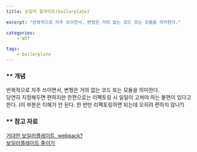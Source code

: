 ```yaml
---
title: 보일러 플레이트(boilerplate)

excerpt: "반복적으로 자주 쓰이면서, 변형은 거의 없는 코드 또는 모듈을 의미한다."

categories:
    - WIT

tags: 
    - boilerplate
---
```

### ** 개념
반복적으로 자주 쓰이면서, 변형은 거의 없는 코드 또는 모듈을 의미한다.  
당연히 지정해두면 편하지만 한편으로는 리펙토링 시 일일이 고쳐야 하는 불편이 있다고 한다. (이 부분은 이해가 안 된다. 한 번만 리펙토링하면 되는데 오히려 편하지 않나?)  


### ** 참고 자료
[거대한 보일러플레이트, webpack?](https://brunch.co.kr/@kooslab/144)  
[보일러플레이트 줄이기](https://medium.com/@charlezz/%EB%B3%B4%EC%9D%BC%EB%9F%AC%ED%94%8C%EB%A0%88%EC%9D%B4%ED%8A%B8-%EC%BD%94%EB%93%9C%EB%9E%80-boilerplate-code-83009a8d3297) 
<br>